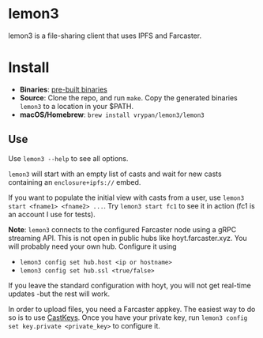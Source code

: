 # lemon3

lemon3 is a file-sharing client that uses IPFS and Farcaster.

# Install

- **Binaries**: [pre-built binaries](https://github.com/vrypan/lemon3/releases)
- **Source**: Clone the repo, and run `make`. Copy the generated binaries `lemon3` to a location in your $PATH.
- **macOS/Homebrew**: `brew install vrypan/lemon3/lemon3`

## Use

Use `lemon3 --help` to see all options.

`lemon3` will start with an empty list of casts and wait for new casts containing an `enclosure+ipfs://` embed.

If you want to populate the initial view with casts from a user, use `lemon3 start <fname1> <fname2> ...`. Try `lemon3 start fc1` to see it in action (fc1 is an account I use for tests).

**Note**: `lemon3` connects to the configured Farcaster node using a gRPC streaming API. This is not open in public hubs like hoyt.farcaster.xyz. You will probably need your own hub. Configure it using
- `lemon3 config set hub.host <ip or hostname>`
- `lemon3 config set hub.ssl <true/false>`

If you leave the standard configuration with hoyt, you will not get real-time
updates -but the rest will work.

In order to upload files, you need a Farcaster appkey. The easiest way to do so is to use [CastKeys](https://www.castkeys.xyz/). Once you have your private key, run `lemon3 config set key.private <private_key>` to configure it.
